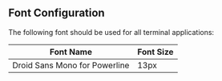 ## Font Configuration

The following font should be used for all terminal applications:

<table>
    <thead>
        <tr>
            <th>Font Name</th>
            <th>Font Size</th>
        </tr>
    </thead>
    <tbody>
        <tr>
            <td>Droid Sans Mono for Powerline</td>
            <td>13px</td>
        </tr>
    </tbody>
</table>
